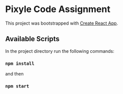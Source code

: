 # Pixyle Code Assignment

This project was bootstrapped with [Create React App](https://github.com/facebook/create-react-app).

## Available Scripts

In the project directory run the following commands:

### `npm install`
and then
### `npm start`
